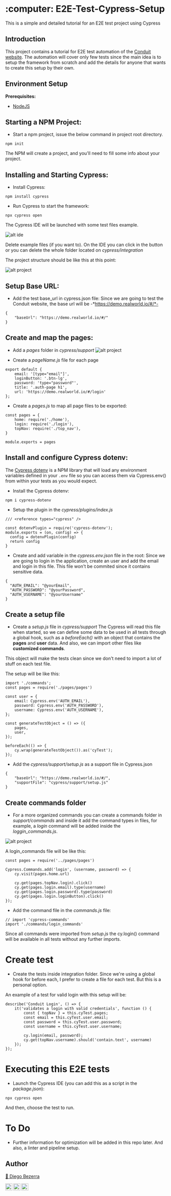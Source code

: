 <h1 align="left">:computer: E2E-Test-Cypress-Setup  </h1>

This is a simple and detailed tutorial for an E2E test project using Cypress

## Introduction

This project contains a tutorial for E2E test automation of the <a href="https://demo.realworld.io/#/">Conduit website</a>.
The automation will cover only few tests since the main idea is to setup the framework from scratch and add the details for anyone that wants to create this setup by their own.


## Environment Setup

**Prerequisites:**
* <a href="https://nodejs.org/en/download/"> NodeJS </a>

## Starting a NPM Project:
- Start a npm project, issue the below command in project root directory.
```
npm init
```

The NPM will create a project, and you'll need to fill some info about your project.

## Installing and Starting Cypress:
- Install Cypress:
```
npm install cypress
```

- Run Cypress to start the framework:
```
npx cypress open
```

The Cypress IDE will be launched with some test files example.

![alt ide](images/cypress_ide.png)

Delete example files (if you want to). On the IDE you can click in the button or you can delete the whole folder located on *cypress/integration*

The project structure should be like this at this point:

![alt project](images/project_tree.png)

## Setup Base URL:

- Add the test base_url in cypress.json file:
Since we are going to test the Conduit website, the base url will be -*https://demo.realworld.io/#/*-
```
{
    "baseUrl": "https://demo.realworld.io/#/"
}
```

## Create and map the pages:
- Add a *pages* folder in *cypress/support*
![alt project](images/project_pages.png)

- Create a *pageName.js* file for each page
```
export default {
    email: '[type="email"]',
    loginButton: '.btn-lg',
    password: 'type="password"',
    title: '.auth-page h1',
    url: 'https://demo.realworld.io/#/login'
};
```

- Create a *pages.js* to map all page files to be exported:
```
const pages = {
    home: require('./home'),
    login: require('./login'),
    topNav: require('./top_nav'),
}

module.exports = pages
```

## Install and configure Cypress dotenv:
The <a href="https://www.npmjs.com/package/cypress-dotenv">Cypress dotenv</a> is a NPM library that will load any environment variables defined in your `.env` file so you can access them via Cypress.env() from within your tests as you would expect.

- Install the Cypress dotenv:
```
npm i cypress-dotenv
```

- Setup the plugin in the *cypress/plugins/index.js*
```
/// <reference types="cypress" />

const dotenvPlugin = require('cypress-dotenv');
module.exports = (on, config) => {
  config = dotenvPlugin(config)
  return config
}
```

- Create and add variable in the *cypress.env.json* file in the root:
Since we are going to login in the application, create an user and add the email and login in this file. This file won't be commited since it contains sensitive data.
```
{
  "AUTH_EMAIL": "@yourEmail",
  "AUTH_PASSWORD": "@yourPassword",
  "AUTH_USERNAME": "@yourUsername"
}
```

## Create a setup file
- Create a *setup.js* file in *cypress/support*
The Cypress will read this file when started, so we can define some data to be used in all tests through a global hook, such as a *beforeEach()* with an object that contains the **pages** and **user** data. And also, we can import other files like **customized commands**.

This object will make the tests clean since we don't need to import a lot of stuff on each test file.

The setup will be like this:

```
import './commands';
const pages = require('./pages/pages')

const user = {
	email: Cypress.env('AUTH_EMAIL'),
	password: Cypress.env('AUTH_PASSWORD'),
    username: Cypress.env('AUTH_USERNAME'),
};

const generateTestObject = () => ({
	pages,
	user,
});

beforeEach(() => {
	cy.wrap(generateTestObject()).as('cyTest');
});
```

- Add the *cypress/support/setup.js* as a support file in Cypress.json

```
{
    "baseUrl": "https://demo.realworld.io/#/",
    "supportFile": "cypress/support/setup.js"
}
```

## Create commands folder

- For a more organized commands you can create a commands folder in *support/commands* and inside it add the command types in files, for example, a *login* command will be added inside the *loggin_commands.js*.

![alt project](images/commands.png)

A login_commands file will be like this:
```
const pages = require('../pages/pages')

Cypress.Commands.add('login', (username, password) => {
    cy.visit(pages.home.url)

    cy.get(pages.topNav.login).click()
    cy.get(pages.login.email).type(username)
    cy.get(pages.login.password).type(password)
    cy.get(pages.login.loginButton).click()
});
```

- Add the command file in the *commands.js* file:
```
// import 'cypress-commands'
import './commands/login_commands'
```

Since all commands were imported from *setup.js* the cy.login() command will be available in all tests without any further imports.


# Create test
- Create the tests inside integration folder. Since we're using a global hook for before each, I prefer to create a file for each test. But this is a personal option.

An example of a test for valid login with this setup will be:
```
describe('Conduit Login', () => {
	it('validates a login with valid credentials', function () {
		const { topNav } = this.cyTest.pages;
		const email = this.cyTest.user.email;
        const password = this.cyTest.user.password;
		const username = this.cyTest.user.username;

		cy.login(email, password);
		cy.get(topNav.username).should('contain.text', username)
	});
});
```

# Executing this E2E tests
- Launch the Cypress IDE (you can add this as a script in the *package.json*):
```
npx cypress open
```

And then, choose the test to run.


# To Do
- Further information for optimization will be added in this repo later. And also, a linter and pipeline setup.


## Author
<a target="_blank" href="https://github.com/diegohdb/diegohdb">👤 Diego Bezerra </a>

<a target="_blank" href="https://www.linkedin.com/in/diegohdb/">
  <img align="left" alt="LinkdeIN" width="22px" src="https://cdn.jsdelivr.net/npm/simple-icons@v3/icons/linkedin.svg" />
</a>

<a target="_blank" href="https://www.instagram.com/diegohdb/">
  <img align="left" alt="Instagram" width="22px" src="https://cdn.jsdelivr.net/npm/simple-icons@v3/icons/instagram.svg" />
</a>

<a target="_blank" href="mailto:diegohdb@gmail.com">
  <img align="left" alt="Gmail" width="22px" src="https://cdn.jsdelivr.net/npm/simple-icons@v3/icons/gmail.svg" />
</a>


